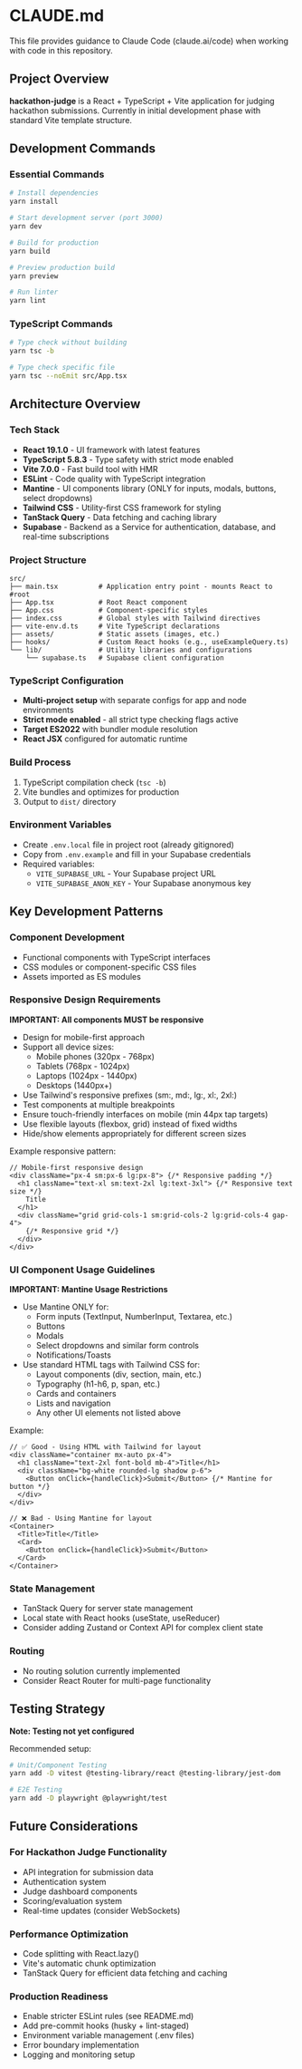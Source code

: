 # CLAUDE.md

This file provides guidance to Claude Code (claude.ai/code) when working with code in this repository.

## Project Overview

**hackathon-judge** is a React + TypeScript + Vite application for judging hackathon submissions. Currently in initial development phase with standard Vite template structure.

## Development Commands

### Essential Commands
```bash
# Install dependencies
yarn install

# Start development server (port 3000)
yarn dev

# Build for production
yarn build

# Preview production build
yarn preview

# Run linter
yarn lint
```

### TypeScript Commands
```bash
# Type check without building
yarn tsc -b

# Type check specific file
yarn tsc --noEmit src/App.tsx
```

## Architecture Overview

### Tech Stack
- **React 19.1.0** - UI framework with latest features
- **TypeScript 5.8.3** - Type safety with strict mode enabled
- **Vite 7.0.0** - Fast build tool with HMR
- **ESLint** - Code quality with TypeScript integration
- **Mantine** - UI components library (ONLY for inputs, modals, buttons, select dropdowns)
- **Tailwind CSS** - Utility-first CSS framework for styling
- **TanStack Query** - Data fetching and caching library
- **Supabase** - Backend as a Service for authentication, database, and real-time subscriptions

### Project Structure
```
src/
├── main.tsx          # Application entry point - mounts React to #root
├── App.tsx           # Root React component
├── App.css           # Component-specific styles
├── index.css         # Global styles with Tailwind directives
├── vite-env.d.ts     # Vite TypeScript declarations
├── assets/           # Static assets (images, etc.)
├── hooks/            # Custom React hooks (e.g., useExampleQuery.ts)
└── lib/              # Utility libraries and configurations
    └── supabase.ts   # Supabase client configuration
```

### TypeScript Configuration
- **Multi-project setup** with separate configs for app and node environments
- **Strict mode enabled** - all strict type checking flags active
- **Target ES2022** with bundler module resolution
- **React JSX** configured for automatic runtime

### Build Process
1. TypeScript compilation check (`tsc -b`)
2. Vite bundles and optimizes for production
3. Output to `dist/` directory

### Environment Variables
- Create `.env.local` file in project root (already gitignored)
- Copy from `.env.example` and fill in your Supabase credentials
- Required variables:
  - `VITE_SUPABASE_URL` - Your Supabase project URL
  - `VITE_SUPABASE_ANON_KEY` - Your Supabase anonymous key

## Key Development Patterns

### Component Development
- Functional components with TypeScript interfaces
- CSS modules or component-specific CSS files
- Assets imported as ES modules

### Responsive Design Requirements
**IMPORTANT: All components MUST be responsive**
- Design for mobile-first approach
- Support all device sizes:
  - Mobile phones (320px - 768px)
  - Tablets (768px - 1024px)
  - Laptops (1024px - 1440px)
  - Desktops (1440px+)
- Use Tailwind's responsive prefixes (sm:, md:, lg:, xl:, 2xl:)
- Test components at multiple breakpoints
- Ensure touch-friendly interfaces on mobile (min 44px tap targets)
- Use flexible layouts (flexbox, grid) instead of fixed widths
- Hide/show elements appropriately for different screen sizes

Example responsive pattern:
```tsx
// Mobile-first responsive design
<div className="px-4 sm:px-6 lg:px-8"> {/* Responsive padding */}
  <h1 className="text-xl sm:text-2xl lg:text-3xl"> {/* Responsive text size */}
    Title
  </h1>
  <div className="grid grid-cols-1 sm:grid-cols-2 lg:grid-cols-4 gap-4">
    {/* Responsive grid */}
  </div>
</div>
```

### UI Component Usage Guidelines
**IMPORTANT: Mantine Usage Restrictions**
- Use Mantine ONLY for:
  - Form inputs (TextInput, NumberInput, Textarea, etc.)
  - Buttons
  - Modals
  - Select dropdowns and similar form controls
  - Notifications/Toasts
- Use standard HTML tags with Tailwind CSS for:
  - Layout components (div, section, main, etc.)
  - Typography (h1-h6, p, span, etc.)
  - Cards and containers
  - Lists and navigation
  - Any other UI elements not listed above

Example:
```tsx
// ✅ Good - Using HTML with Tailwind for layout
<div className="container mx-auto px-4">
  <h1 className="text-2xl font-bold mb-4">Title</h1>
  <div className="bg-white rounded-lg shadow p-6">
    <Button onClick={handleClick}>Submit</Button> {/* Mantine for button */}
  </div>
</div>

// ❌ Bad - Using Mantine for layout
<Container>
  <Title>Title</Title>
  <Card>
    <Button onClick={handleClick}>Submit</Button>
  </Card>
</Container>
```

### State Management
- TanStack Query for server state management
- Local state with React hooks (useState, useReducer)
- Consider adding Zustand or Context API for complex client state

### Routing
- No routing solution currently implemented
- Consider React Router for multi-page functionality

## Testing Strategy

**Note: Testing not yet configured**

Recommended setup:
```bash
# Unit/Component Testing
yarn add -D vitest @testing-library/react @testing-library/jest-dom

# E2E Testing
yarn add -D playwright @playwright/test
```

## Future Considerations

### For Hackathon Judge Functionality
- API integration for submission data
- Authentication system
- Judge dashboard components
- Scoring/evaluation system
- Real-time updates (consider WebSockets)

### Performance Optimization
- Code splitting with React.lazy()
- Vite's automatic chunk optimization
- TanStack Query for efficient data fetching and caching

### Production Readiness
- Enable stricter ESLint rules (see README.md)
- Add pre-commit hooks (husky + lint-staged)
- Environment variable management (.env files)
- Error boundary implementation
- Logging and monitoring setup